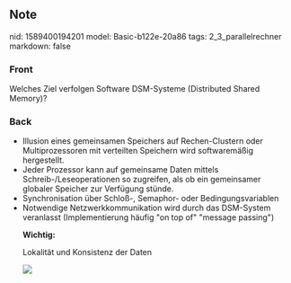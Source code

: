 ## Note
nid: 1589400194201
model: Basic-b122e-20a86
tags: 2_3_parallelrechner
markdown: false

### Front
Welches Ziel verfolgen Software DSM-Systeme (Distributed Shared Memory)?

### Back
<ul>
<li>Illusion eines gemeinsamen Speichers auf Rechen-Clustern oder Multiprozessoren mit verteilten Speichern wird softwaremäßig hergestellt.
</li>
<li> Jeder Prozessor kann auf gemeinsame Daten mittels Schreib-/Leseoperationen so zugreifen, als ob ein gemeinsamer globaler Speicher zur Verfügung stünde.</li>
<li>Synchronisation über Schloß-, Semaphor- oder Bedingungsvariablen
</li>
<li>Notwendige Netzwerkkommunikation wird durch das DSM-System veranlasst (Implementierung häufig "on top of" "message passing")
</li><ul>
</ul><b>Wichtig:</b></ul><ul>Lokalität und Konsistenz der Daten  </ul><ul>
<div><div><img src="paste-ba6846c4a3d2a67d85cada82276e628b0785cb0e.jpg">
</div><div>
</div></div></ul>
